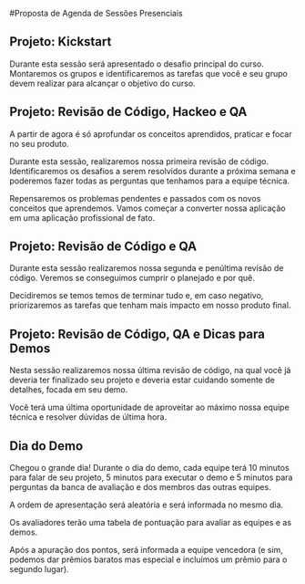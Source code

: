 #Proposta de Agenda de Sessões Presenciais

## Projeto: Kickstart

Durante esta sessão será apresentado o desafio principal do curso. Montaremos os grupos e identificaremos as tarefas que você e seu grupo devem realizar para alcançar o objetivo do curso.

## Projeto: Revisão de Código, Hackeo e QA

A partir de agora é só aprofundar os conceitos aprendidos, praticar e focar no seu produto.

Durante esta sessão, realizaremos nossa primeira revisão de código. Identificaremos os desafios a serem resolvidos durante a próxima semana e poderemos fazer todas as perguntas que tenhamos para a equipe técnica.

Repensaremos os problemas pendentes e passados com os novos conceitos que aprendemos. Vamos começar a converter nossa aplicação em uma aplicação profissional de fato.

## Projeto: Revisão de Código e QA

Durante esta sessão realizaremos nossa segunda e penúltima revisão de código. Veremos se conseguimos cumprir o planejado e por quê.

Decidiremos se temos temos de terminar tudo e, em caso negativo, priorizaremos as tarefas que tenham mais impacto em nosso produto final.

## Projeto: Revisão de Código, QA e Dicas para Demos

Nesta sessão realizaremos nossa última revisão de código, na qual você já deveria ter finalizado seu projeto e deveria estar cuidando somente de detalhes, focada em seu demo.

Você terá uma última oportunidade de aproveitar ao máximo nossa equipe técnica e resolver dúvidas de última hora.

## Dia do Demo

Chegou o grande dia! Durante o dia do demo, cada equipe terá 10 minutos para falar de seu projeto, 5 minutos para executar o demo e 5 minutos para perguntas da banca de avaliação e dos membros das outras equipes.

A ordem de apresentação será aleatória e será informada no mesmo dia.

Os avaliadores terão uma tabela de pontuação para avaliar as equipes e as demos.

Após a apuração dos pontos, será informada a equipe vencedora (e sim, podemos dar prêmios baratos mas especial e incluímos um prêmio para o segundo lugar).